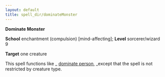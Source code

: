 ```yaml
---
layout: default
title: spell_dir/dominateMonster
---
```

 **Dominate Monster**

**School** enchantment (compulsion) [mind-affecting]; **Level** sorcerer/wizard 9

**Target** one creature

This spell functions like _ [dominate person](dominatePerson#_dominate-person), _except that the spell is not restricted by creature type.


